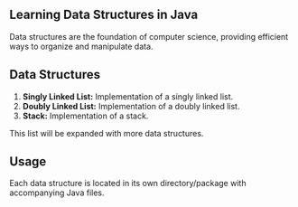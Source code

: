 ## Learning Data Structures in Java

Data structures are the foundation of computer science, providing efficient ways to organize and manipulate data.

## Data Structures

1. **Singly Linked List:** Implementation of a singly linked list.
2. **Doubly Linked List:** Implementation of a doubly linked list.
3. **Stack:** Implementation of a stack.

This list will be expanded with more data structures.

## Usage

Each data structure is located in its own directory/package with accompanying Java files.
